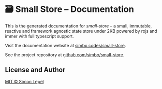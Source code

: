 # 🗃 Small Store – Documentation

This is the generated documentation for _small-store_ – a small, immutable,
reactive and framework agnostic state store under 2KB powered by rxjs and immer
with full typescript support.

Visit the documentation website at [simbo.codes/small-store](https://simbo.codes/small-store).

See the project repository at [github.com/simbo/small-store](https://github.com/simbo/small-store).

## License and Author

[MIT &copy; Simon Lepel](http://simbo.mit-license.org/)
